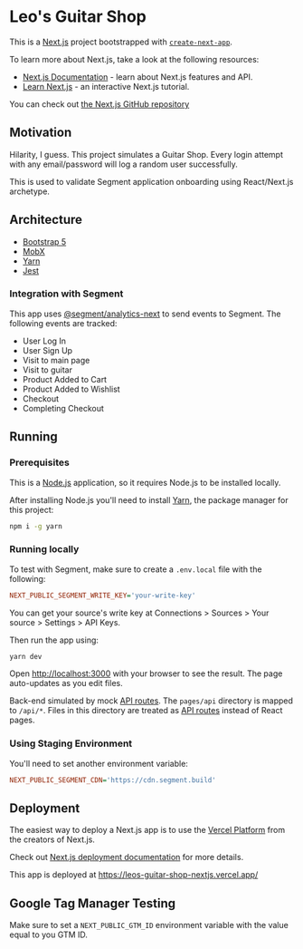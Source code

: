 # Leo's Guitar Shop

This is a [Next.js](https://nextjs.org/) project bootstrapped with [`create-next-app`](https://github.com/vercel/next.js/tree/canary/packages/create-next-app).

To learn more about Next.js, take a look at the following resources:

- [Next.js Documentation](https://nextjs.org/docs) - learn about Next.js features and API.
- [Learn Next.js](https://nextjs.org/learn) - an interactive Next.js tutorial.

You can check out [the Next.js GitHub repository](https://github.com/vercel/next.js/)

## Motivation

Hilarity, I guess. This project simulates a Guitar Shop. Every login attempt with any email/password will log a random user successfully. 

This is used to validate Segment application onboarding using React/Next.js archetype. 

## Architecture

- [Bootstrap 5](https://getbootstrap.com/)
- [MobX](https://mobx.js.org/)
- [Yarn](https://yarnpkg.com/)
- [Jest](https://jestjs.io/)

### Integration with Segment

This app uses [@segment/analytics-next](https://github.com/segmentio/analytics-next) to send events to Segment. The following events are tracked:

- User Log In
- User Sign Up
- Visit to main page
- Visit to guitar
- Product Added to Cart
- Product Added to Wishlist
- Checkout
- Completing Checkout

## Running

### Prerequisites

This is a [Node.js](https://nodejs.org/en/download/) application, so it requires Node.js to be installed locally. 

After installing Node.js you'll need to install [Yarn](https://yarnpkg.com/), the package manager for this project:

```sh
npm i -g yarn
```

### Running locally

To test with Segment, make sure to create a `.env.local` file with the following:

```ini
NEXT_PUBLIC_SEGMENT_WRITE_KEY='your-write-key'
```

You can get your source's write key at Connections > Sources > Your source > Settings > API Keys. 

Then run the app using:

```bash
yarn dev
```

Open [http://localhost:3000](http://localhost:3000) with your browser to see the result. The page auto-updates as you edit files.

Back-end simulated by mock [API routes](https://nextjs.org/docs/api-routes/introduction). The `pages/api` directory is mapped to `/api/*`. Files in this directory are treated as [API routes](https://nextjs.org/docs/api-routes/introduction) instead of React pages.

### Using Staging Environment

You'll need to set another environment variable:

```ini
NEXT_PUBLIC_SEGMENT_CDN='https://cdn.segment.build'
```

## Deployment

The easiest way to deploy a Next.js app is to use the [Vercel Platform](https://vercel.com/new?utm_medium=default-template&filter=next.js&utm_source=create-next-app&utm_campaign=create-next-app-readme) from the creators of Next.js.

Check out [Next.js deployment documentation](https://nextjs.org/docs/deployment) for more details.

This app is deployed at https://leos-guitar-shop-nextjs.vercel.app/

## Google Tag Manager Testing

Make sure to set a `NEXT_PUBLIC_GTM_ID` environment variable with the value equal to you GTM ID.